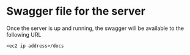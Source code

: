 # Swagger file for the server

Once the server is up and running, the swagger will be available to the following URL
```
<ec2 ip address>/docs
```
